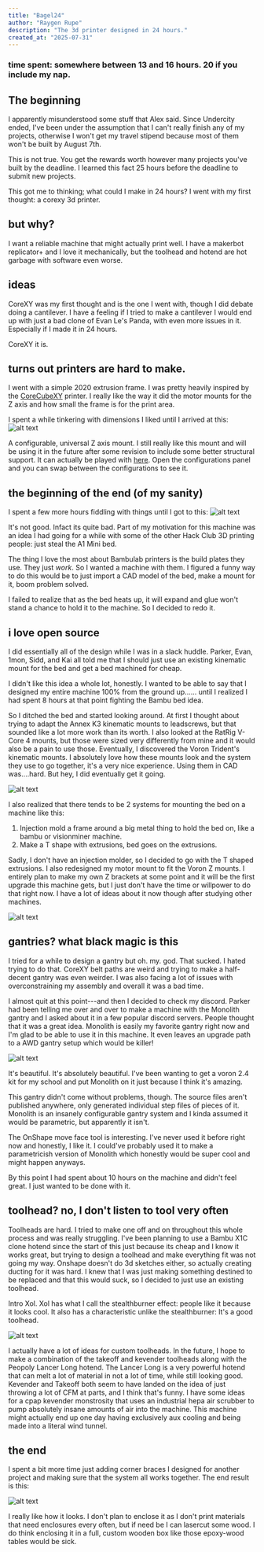 ```yaml
---
title: "Bagel24"
author: "Raygen Rupe"
description: "The 3d printer designed in 24 hours."
created_at: "2025-07-31"
---
```


### time spent: somewhere between 13 and 16 hours. 20 if you include my nap.

## The beginning

I apparently misunderstood some stuff that Alex said. Since Undercity ended, I've been under the assumption that I can't really finish any of my projects, otherwise I won't get my travel stipend because most of them won't be built by August 7th.

This is not true. You get the rewards worth however many projects you've built by the deadline. I learned this fact 25 hours before the deadline to submit new projects.

This got me to thinking; what could I make in 24 hours? I went with my first thought: a corexy 3d printer.

## but why?

I want a reliable machine that might actually print well. I have a makerbot replicator+ and I love it mechanically, but the toolhead and hotend are hot garbage with software even worse.

## ideas

CoreXY was my first thought and is the one I went with, though I did debate doing a cantilever. I have a feeling if I tried to make a cantilever I would end up with just a bad clone of Evan Le's Panda, with even more issues in it. Especially if I made it in 24 hours.

CoreXY it is.

## turns out printers are hard to make.

I went with a simple 2020 extrusion frame. I was pretty heavily inspired by the [CoreCubeXY](https://github.com/timwieder1509/CoreCubeXY/tree/main) printer. I really like the way it did the motor mounts for the Z axis and how small the frame is for the print area.

I spent a while tinkering with dimensions I liked until I arrived at this:
![alt text](first-z-mount.png)

A configurable, universal Z axis mount. I still really like this mount and will be using it in the future after some revision to include some better structural support.
It can actually be played with [here](https://cad.onshape.com/documents/a25eb3393e530945c6474152/v/4382de752dc8200055f98b9c/e/8e87c3cf104fce85c0c0c45a). Open the configurations panel and you can swap between the configurations to see it.

## the beginning of the end (of my sanity)

I spent a few more hours fiddling with things until I got to this:
![alt text](the-first-bad-one.png)

It's not good. Infact its quite bad. Part of my motivation for this machine was an idea I had going for a while with some of the other Hack Club 3D printing people: just steal the A1 Mini bed.

The thing I love the most about Bambulab printers is the build plates they use. They just _work_. So I wanted a machine with them. I figured a funny way to do this would be to just import a CAD model of the bed, make a mount for it, boom problem solved.

I failed to realize that as the bed heats up, it will expand and glue won't stand a chance to hold it to the machine. So I decided to redo it.

## i love open source

I did essentially all of the design while I was in a slack huddle. Parker, Evan, 1mon, Sidd, and Kai all told me that I should just use an existing kinematic mount for the bed and get a bed machined for cheap.

I didn't like this idea a whole lot, honestly. I wanted to be able to say that I designed my entire machine 100% from the ground up...... until I realized I had spent 8 hours at that point fighting the Bambu bed idea.

So I ditched the bed and started looking around. At first I thought about trying to adapt the Annex K3 kinematic mounts to leadscrews, but that sounded like a lot more work than its worth. I also looked at the RatRig V-Core 4 mounts, but those were sized very differently from mine and it would also be a pain to use those. Eventually, I discovered the Voron Trident's kinematic mounts. I absolutely love how these mounts look and the system they use to go together, it's a very nice experience. Using them in CAD was....hard. But hey, I did eventually get it going.

![alt text](bed-mount.png)

I also realized that there tends to be 2 systems for mounting the bed on a machine like this:

1. Injection mold a frame around a big metal thing to hold the bed on, like a bambu or visionminer machine.
2. Make a T shape with extrusions, bed goes on the extrusions.

Sadly, I don't have an injection molder, so I decided to go with the T shaped extrusions. I also redesigned my motor mount to fit the Voron Z mounts. I entirely plan to make my own Z brackets at some point and it will be the first upgrade this machine gets, but I just don't have the time or willpower to do that right now. I have a lot of ideas about it now though after studying other machines.

![alt text](z-gantry.png)

## gantries? what black magic is this

I tried for a while to design a gantry but oh. my. god. That sucked. I hated trying to do that. CoreXY belt paths are weird and trying to make a half-decent gantry was even weirder. I was also facing a lot of issues with overconstraining my assembly and overall it was a bad time.

I almost quit at this point---and then I decided to check my discord. Parker had been telling me over and over to make a machine with the Monolith gantry and I asked about it in a few popular discord servers. People thought that it was a great idea. Monolith is easily my favorite gantry right now and I'm glad to be able to use it in this machine. It even leaves an upgrade path to a AWD gantry setup which would be killer!

![alt text](monolith.png)

It's beautiful. It's absolutely beautiful. I've been wanting to get a voron 2.4 kit for my school and put Monolith on it just because I think it's amazing.

This gantry didn't come without problems, though. The source files aren't published anywhere, only generated individual step files of pieces of it. Monolith is an insanely configurable gantry system and I kinda assumed it would be parametric, but apparently it isn't.

The OnShape move face tool is interesting. I've never used it before right now and honestly, I like it. I could've probably used it to make a parametricish version of Monolith which honestly would be super cool and might happen anyways.

By this point I had spent about 10 hours on the machine and didn't feel great. I just wanted to be done with it.

## toolhead? no, I don't listen to tool very often

Toolheads are hard. I tried to make one off and on throughout this whole process and was really struggling. I've been planning to use a Bambu X1C clone hotend since the start of this just because its cheap and I know it works great, but trying to design a toolhead and make everything fit was not going my way. Onshape doesn't do 3d sketches either, so actually creating ducting for it was hard. I knew that I was just making something destined to be replaced and that this would suck, so I decided to just use an existing toolhead.

Intro Xol. Xol has what I call the stealthburner effect: people like it because it looks cool. It also has a characteristic unlike the stealthburner: It's a good toolhead.

![alt text](xol.png)

I actually have a lot of ideas for custom toolheads. In the future, I hope to make a combination of the takeoff and kevender toolheads along with the Peopoly Lancer Long hotend. The Lancer Long is a very powerful hotend that can melt a lot of material in not a lot of time, while still looking good. Kevender and Takeoff both seem to have landed on the idea of just throwing a lot of CFM at parts, and I think that's funny. I have some ideas for a cpap kevender monstrosity that uses an industrial hepa air scrubber to pump absolutely insane amounts of air into the machine. This machine might actually end up one day having exclusively aux cooling and being made into a literal wind tunnel.

## the end

I spent a bit more time just adding corner braces I designed for another project and making sure that the system all works together. The end result is this:

![alt text](it-isnt-a-trident-i-swear-to-orpheus.png)

I really like how it looks. I don't plan to enclose it as I don't print materials that need enclosures every often, but if need be I can lasercut some wood. I do think enclosing it in a full, custom wooden box like those epoxy-wood tables would be sick.
